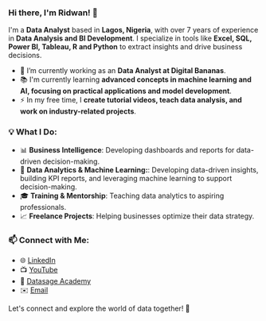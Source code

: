 ### Hi there, I'm Ridwan! 👋

I'm a **Data Analyst** based in **Lagos, Nigeria**, with over 7 years of experience in **Data Analysis and BI Development**. I specialize in tools like **Excel, SQL, Power BI, Tableau, R and Python** to extract insights and drive business decisions.

- 🔭 I’m currently working as an **Data Analyst at Digital Bananas**.
- 📚 I'm currently learning **advanced concepts in machine learning and AI, focusing on practical applications and model development**.
- ⚡ In my free time, I **create tutorial videos, teach data analysis, and work on industry-related projects**.

### 💡 What I Do:
- 📊 **Business Intelligence**: Developing dashboards and reports for data-driven decision-making.
- 🏥 **Data Analytics & Machine Learning:**: Developing data-driven insights, building KPI reports, and leveraging machine learning to support decision-making.
- 🎓 **Training & Mentorship**: Teaching data analytics to aspiring professionals.
- 📈 **Freelance Projects**: Helping businesses optimize their data strategy.

### 📫 Connect with Me:
- 🌐 [LinkedIn](www.linkedin.com/in/ridwan--ibrahim)
- 📺 [YouTube](http://www.youtube.com/@DataSageAcademy)
- 📝 [Datasage Academy](ridwan-ibrahim.netlify.app)
- ✉️ [Email](search4ridwan@gmail.com)

Let's connect and explore the world of data together! 🚀
